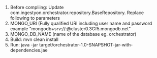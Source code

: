 
1. Before compliing: Update com.ingestyon.orchestrator.repository.BaseRepository. Replace following to parameters
2. MONGO_URI (Fully qualified URI including user name and password example  "mongodb+srv://<username>:<password>@cluster0.3Gf5.mongodb.net"
3. MONGO_DB_NAME (name of the database eg. orchestrator) 
4. Build: mvn clean install 
5. Run:  java -jar target/orchestrator-1.0-SNAPSHOT-jar-with-dependencies.jae

